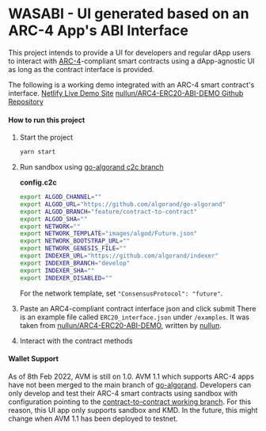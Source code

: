 # WASABI - UI generated based on an ARC-4 App's ABI Interface

This project intends to provide a UI for developers and regular dApp users to interact with [ARC-4](https://github.com/algorandfoundation/ARCs/blob/main/ARCs/arc-0004.md)-compliant smart contracts using a dApp-agnostic UI as long as the contract interface is provided.

The following is a working demo integrated with an ARC-4 smart contract's interface.
[Netlify Live Demo Site](https://arc4-erc20-abi-demo.netlify.app/)
[nullun/ARC4-ERC20-ABI-DEMO Github Repository](https://github.com/nullun/ARC4-ERC20-ABI-DEMO)

#### How to run this project

1. Start the project

   ```sh
   yarn start
   ```

2. Run sandbox using [go-algorand c2c branch](https://github.com/algorand/go-algorand/tree/feature/contract-to-contract)

   **config.c2c**

   ```sh
   export ALGOD_CHANNEL=""
   export ALGOD_URL="https://github.com/algorand/go-algorand"
   export ALGOD_BRANCH="feature/contract-to-contract"
   export ALGOD_SHA=""
   export NETWORK=""
   export NETWORK_TEMPLATE="images/algod/Future.json"
   export NETWORK_BOOTSTRAP_URL=""
   export NETWORK_GENESIS_FILE=""
   export INDEXER_URL="https://github.com/algorand/indexer"
   export INDEXER_BRANCH="develop"
   export INDEXER_SHA=""
   export INDEXER_DISABLED=""
   ```

   For the network template, set `"ConsensusProtocol": "future"`.

3. Paste an ARC4-compliant contract interface json and click submit
   There is an example file called `ERC20_interface.json` under `/examples`. It was taken from [nullun/ARC4-ERC20-ABI-DEMO](https://github.com/nullun/ARC4-ERC20-ABI-DEMO`), written by [nullun](https://github.com/nullun).

4. Interact with the contract methods

#### Wallet Support

As of 8th Feb 2022, AVM is still on 1.0. AVM 1.1 which supports ARC-4 apps have not been merged to the main branch of [go-algorand](https://github.com/algorand/go-algorand). Developers can only develop and test their ARC-4 smart contracts using sandbox with configuration pointing to the [contract-to-contract working branch](https://github.com/algorand/go-algorand/pull/3397). For this reason, this UI app only supports sandbox and KMD. In the future, this might change when AVM 1.1 has been deployed to testnet.
